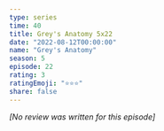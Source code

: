 ```yaml
---
type: series
time: 40
title: Grey's Anatomy 5x22
date: "2022-08-12T00:00:00"
name: "Grey's Anatomy"
season: 5
episode: 22
rating: 3
ratingEmoji: "⭐️⭐️⭐️"
share: false
---
```


_[No review was written for this episode]_
